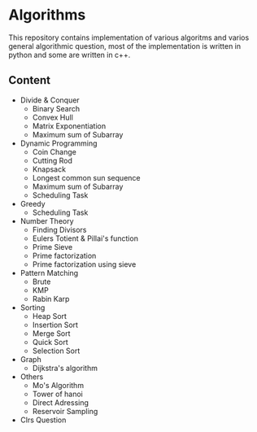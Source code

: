 # Algorithms
This repository contains implementation of various algoritms and varios general algorithmic question, most of the implementation is written in python and some are written in c++. 

## Content
- Divide & Conquer
    - Binary Search
    - Convex Hull
    - Matrix Exponentiation
    - Maximum sum of Subarray
- Dynamic Programming
    - Coin Change
    - Cutting Rod
    - Knapsack
    - Longest common sun sequence
    - Maximum sum of Subarray
    - Scheduling Task
- Greedy
    - Scheduling Task
- Number Theory
    - Finding Divisors
    - Eulers Totient & Pillai's function
    - Prime Sieve
    - Prime factorization
    - Prime factorization using sieve
- Pattern Matching
    - Brute 
    - KMP
    - Rabin Karp
- Sorting
    - Heap Sort
    - Insertion Sort
    - Merge Sort
    - Quick Sort
    - Selection Sort
- Graph
    - Dijkstra's algorithm
- Others
    - Mo's Algorithm
    - Tower of hanoi
    - Direct Adressing
    - Reservoir Sampling
- Clrs Question
    
